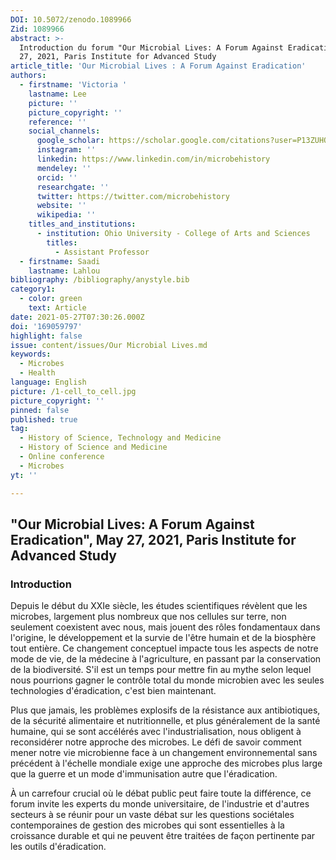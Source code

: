 ```yaml
---
DOI: 10.5072/zenodo.1089966
Zid: 1089966
abstract: >-
  Introduction du forum "Our Microbial Lives: A Forum Against Eradication",  May
  27, 2021, Paris Institute for Advanced Study
article_title: 'Our Microbial Lives : A Forum Against Eradication'
authors:
  - firstname: 'Victoria '
    lastname: Lee
    picture: ''
    picture_copyright: ''
    reference: ''
    social_channels:
      google_scholar: https://scholar.google.com/citations?user=P13ZUHQAAAAJ&hl=en
      instagram: ''
      linkedin: https://www.linkedin.com/in/microbehistory
      mendeley: ''
      orcid: ''
      researchgate: ''
      twitter: https://twitter.com/microbehistory
      website: ''
      wikipedia: ''
    titles_and_institutions:
      - institution: Ohio University - College of Arts and Sciences
        titles:
          - Assistant Professor
  - firstname: Saadi
    lastname: Lahlou
bibliography: /bibliography/anystyle.bib
category1:
  - color: green
    text: Article
date: 2021-05-27T07:30:26.000Z
doi: '169059797'
highlight: false
issue: content/issues/Our Microbial Lives.md
keywords:
  - Microbes
  - Health
language: English
picture: /1-cell_to_cell.jpg
picture_copyright: ''
pinned: false
published: true
tag:
  - History of Science, Technology and Medicine
  - History of Science and Medicine
  - Online conference
  - Microbes
yt: ''

---
```




## "Our Microbial Lives: A Forum Against Eradication", May 27, 2021, Paris Institute for Advanced Study

### Introduction

Depuis le début du XXIe siècle, les études scientifiques révèlent que les microbes, largement plus nombreux que nos cellules sur terre, non seulement coexistent avec nous, mais jouent des rôles fondamentaux dans l'origine, le développement et la survie de l'être humain et de la biosphère tout entière. Ce changement conceptuel impacte tous les aspects de notre mode de vie, de la médecine à l'agriculture, en passant par la conservation de la biodiversité. S'il est un temps pour mettre fin au mythe selon lequel nous pourrions gagner le contrôle total du monde microbien avec les seules technologies d'éradication, c'est bien maintenant.

Plus que jamais, les problèmes explosifs de la résistance aux antibiotiques, de la sécurité alimentaire et nutritionnelle, et plus généralement de la santé humaine, qui se sont accélérés avec l'industrialisation, nous obligent à reconsidérer notre approche des microbes. Le défi de savoir comment mener notre vie microbienne face à un changement environnemental sans précédent à l'échelle mondiale exige une approche des microbes plus large que la guerre et un mode d'immunisation autre que l'éradication.

À un carrefour crucial où le débat public peut faire toute la différence, ce forum invite les experts du monde universitaire, de l'industrie et d'autres secteurs à se réunir pour un vaste débat sur les questions sociétales contemporaines de gestion des microbes qui sont essentielles à la croissance durable et qui ne peuvent être traitées de façon pertinente par les outils d'éradication.

<Youtube yt="6YGE_p-TxFY" caption ="Introduction"></Youtube>
